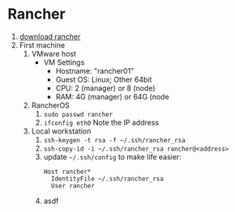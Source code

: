 # Rancher

1) [download rancher](https://github.com/rancher/os)
2) First machine
   1) VMware host
      * VM Settings
         * Hostname:  "rancher01"    
         * Guest OS:  Linux; Other 64bit
         * CPU: 2 (manager) or 8 (node)
         * RAM: 4G (manager) or 64G (node
   2) RancherOS
      1) `sudo passwd rancher`
      2) `ifconfig eth0` Note the IP address
   3) Local workstation
      1) `ssh-keygen -t rsa -f ~/.ssh/rancher_rsa`
      2) `ssh-copy-id -i ~/.ssh/rancher_rsa rancher@<address>`
      3) update `~/.ssh/config` to make life easier:
          ```
          Host rancher*
            IdentityFile ~/.ssh/rancher_rsa
            User rancher
          ```
      4) asdf   
      
      
